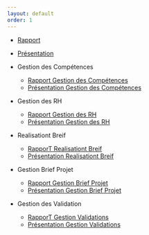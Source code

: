 ```yaml
---
layout: default
order: 1
---
```



- [Rapport](https://solicoders.github.io/soli-lms/documentation/) 
- [Présentation](https://solicoders.github.io/soli-lms/documentation/presentation.html#/) 

- Gestion des Compétences
    - [Rapport Gestion des Compétences](https://solicoders.github.io/soli-lms/documentation/GestionCompetences/)
    - [Présentation Gestion des Compétences](https://solicoders.github.io/soli-lms/documentation/GestionCompetences/presentation.html#/)
  
- Gestion des RH
    - [Rapport Gestion des RH](https://solicoders.github.io/soli-lms/documentation/GestionRH/)
    - [Présentation Gestion des RH](https://solicoders.github.io/soli-lms/documentation/GestionRH/presentation.html#/)
  
- Realisationt Breif
    - [RapporT Realisationt Breif](https://solicoders.github.io/soli-lms/documentation/RealisationtBreif/)
    - [Présentation Realisationt Breif](https://solicoders.github.io/soli-lms/documentation/RealisationtBreif/presentation.html#/)

- Gestion Brief Projet
    - [Rapport Gestion Brief Projet](https://solicoders.github.io/soli-lms/documentation/GestionBriefProjet/)
    - [Présentation Gestion Brief Projet](https://solicoders.github.io/soli-lms/documentation/GestionBriefProjet/presentation.html#/)
  
- Gestion des Validation
    - [RapporT Gestion Validations](https://solicoders.github.io/soli-lms/documentation/GestionValidations/)
    - [Présentation Gestion Validations](https://solicoders.github.io/soli-lms/documentation/GestionValidations/presentation.html#/)